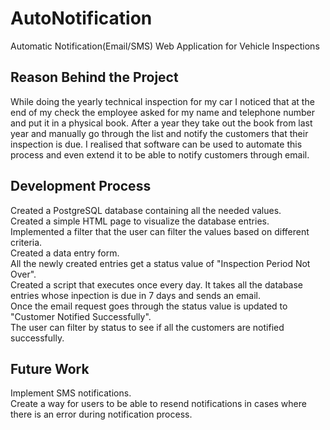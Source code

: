 # AutoNotification
Automatic Notification(Email/SMS) Web Application for Vehicle Inspections

## Reason Behind the Project
While doing the yearly technical inspection for my car I noticed that at the end of my check the employee asked for my name and telephone number and put it in a physical book. After a year they take out the book from last year and manually go through the list and notify the customers that their inspection is due. I realised that software can be used to automate this process and even extend it to be able to notify customers through email. 

## Development Process
Created a PostgreSQL database containing all the needed values.  
Created a simple HTML page to visualize the database entries.  
Implemented a filter that the user can filter the values based on different criteria.  
Created a data entry form.  
All the newly created entries get a status value of "Inspection Period Not Over".  
Created a script that executes once every day. It takes all the database entries whose inpection is due in 7 days and sends an email.  
Once the email request goes through the status value is updated to "Customer Notified Successfully".  
The user can filter by status to see if all the customers are notified successfully.

## Future Work
Implement SMS notifications.    
Create a way for users to be able to resend notifications in cases where there is an error during notification process.